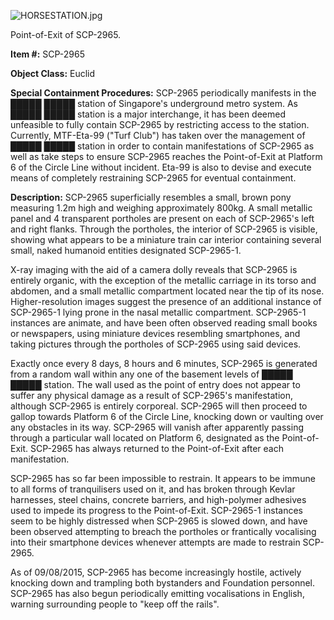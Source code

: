 ![HORSESTATION.jpg](http://scp-wiki.wdfiles.com/local--files/scp-2965/HORSESTATION.jpg)

Point-of-Exit of SCP-2965.

**Item #:** SCP-2965

**Object Class:** Euclid

**Special Containment Procedures:** SCP-2965 periodically manifests in the █████ █████ station of Singapore's underground metro system. As █████ █████ station is a major interchange, it has been deemed unfeasible to fully contain SCP-2965 by restricting access to the station. Currently, MTF-Eta-99 ("Turf Club") has taken over the management of █████ █████ station in order to contain manifestations of SCP-2965 as well as take steps to ensure SCP-2965 reaches the Point-of-Exit at Platform 6 of the Circle Line without incident. Eta-99 is also to devise and execute means of completely restraining SCP-2965 for eventual containment.

**Description:** SCP-2965 superficially resembles a small, brown pony measuring 1.2m high and weighing approximately 800kg. A small metallic panel and 4 transparent portholes are present on each of SCP-2965's left and right flanks. Through the portholes, the interior of SCP-2965 is visible, showing what appears to be a miniature train car interior containing several small, naked humanoid entities designated SCP-2965-1.

X-ray imaging with the aid of a camera dolly reveals that SCP-2965 is entirely organic, with the exception of the metallic carriage in its torso and abdomen, and a small metallic compartment located near the tip of its nose. Higher-resolution images suggest the presence of an additional instance of SCP-2965-1 lying prone in the nasal metallic compartment. SCP-2965-1 instances are animate, and have been often observed reading small books or newspapers, using miniature devices resembling smartphones, and taking pictures through the portholes of SCP-2965 using said devices.

Exactly once every 8 days, 8 hours and 6 minutes, SCP-2965 is generated from a random wall within any one of the basement levels of █████ █████ station. The wall used as the point of entry does not appear to suffer any physical damage as a result of SCP-2965's manifestation, although SCP-2965 is entirely corporeal. SCP-2965 will then proceed to gallop towards Platform 6 of the Circle Line, knocking down or vaulting over any obstacles in its way. SCP-2965 will vanish after apparently passing through a particular wall located on Platform 6, designated as the Point-of-Exit. SCP-2965 has always returned to the Point-of-Exit after each manifestation.

SCP-2965 has so far been impossible to restrain. It appears to be immune to all forms of tranquilisers used on it, and has broken through Kevlar harnesses, steel chains, concrete barriers, and high-polymer adhesives used to impede its progress to the Point-of-Exit. SCP-2965-1 instances seem to be highly distressed when SCP-2965 is slowed down, and have been observed attempting to breach the portholes or frantically vocalising into their smartphone devices whenever attempts are made to restrain SCP-2965.

As of 09/08/2015, SCP-2965 has become increasingly hostile, actively knocking down and trampling both bystanders and Foundation personnel. SCP-2965 has also begun periodically emitting vocalisations in English, warning surrounding people to "keep off the rails".